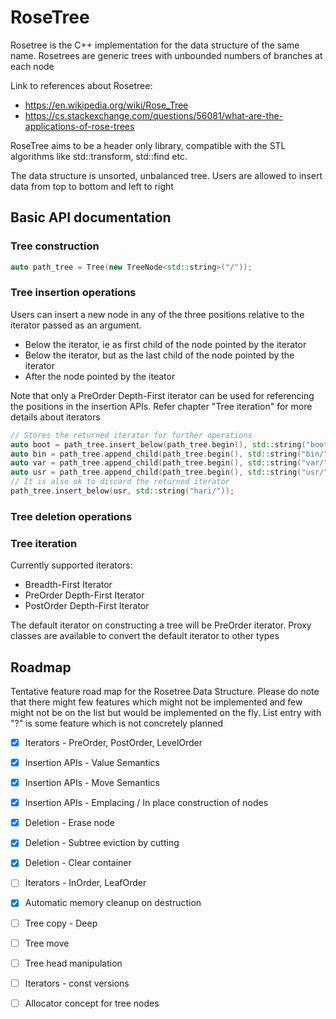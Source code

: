 # RoseTree
Rosetree is the C++ implementation for the data structure of the same name. Rosetrees are generic trees with unbounded numbers of branches at each node

Link to references about Rosetree:
* https://en.wikipedia.org/wiki/Rose_Tree
* https://cs.stackexchange.com/questions/56081/what-are-the-applications-of-rose-trees

RoseTree aims to be a header only library, compatible with the STL algorithms
like std::transform, std::find etc.

The data structure is unsorted, unbalanced tree. Users are
allowed to insert data from top to bottom and left to right

## Basic API documentation
### Tree construction

```c++
auto path_tree = Tree(new TreeNode<std::string>("/"));
```

### Tree insertion operations
Users can insert a new node in any of the three positions relative to the iterator passed as an argument.
* Below the iterator, ie as first child of the node pointed by the iterator
* Below the iterator, but as the last child of the node pointed by the iterator
* After the node pointed by the iteator

Note that only a PreOrder Depth-First iterator can be used for referencing the
positions in the insertion APIs. Refer chapter "Tree iteration" for more details
about iterators

```c++
// Stores the returned iterator for further operations
auto boot = path_tree.insert_below(path_tree.begin(), std::string("boot/"));
auto bin = path_tree.append_child(path_tree.begin(), std::string("bin/"));
auto var = path_tree.append_child(path_tree.begin(), std::string("var/"));
auto usr = path_tree.append_child(path_tree.begin(), std::string("usr/"));
// It is also ok to discard the returned iterator
path_tree.insert_below(usr, std::string("hari/"));
```

### Tree deletion operations

### Tree iteration
Currently supported iterators:
* Breadth-First Iterator
* PreOrder Depth-First Iterator
* PostOrder Depth-First Iterator

The default iterator on constructing a tree will be PreOrder iterator. Proxy
classes are available to convert the default iterator to other types

## Roadmap
Tentative feature road map for the Rosetree Data Structure. Please do note that
there might few features which might not be implemented and few might not be
on the list but would be implemented on the fly. List entry with "?" is some
feature which is not concretely planned
- [x] Iterators - PreOrder, PostOrder, LevelOrder
- [x] Insertion APIs - Value Semantics
- [x] Insertion APIs - Move Semantics
- [x] Insertion APIs - Emplacing / In place construction of nodes
- [x] Deletion - Erase node
- [x] Deletion - Subtree eviction by cutting
- [x] Deletion - Clear container
- [ ] Iterators - InOrder, LeafOrder
- [x] Automatic memory cleanup on destruction
- [ ] Tree copy - Deep
- [ ] Tree move
- [ ] Tree head manipulation
- [ ] Iterators - const versions
- [ ] Allocator concept for tree nodes


